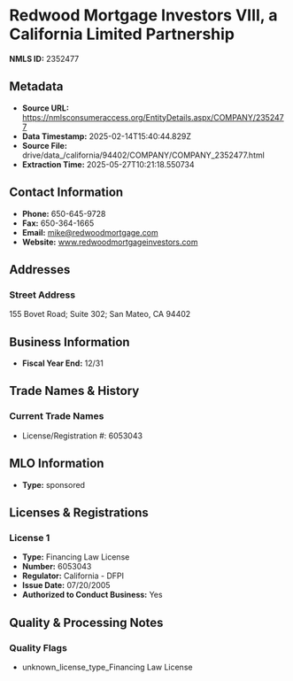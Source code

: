 # Redwood Mortgage Investors VIII, a California Limited Partnership

**NMLS ID:** 2352477

## Metadata
- **Source URL:** https://nmlsconsumeraccess.org/EntityDetails.aspx/COMPANY/2352477
- **Data Timestamp:** 2025-02-14T15:40:44.829Z
- **Source File:** drive/data_/california/94402/COMPANY/COMPANY_2352477.html
- **Extraction Time:** 2025-05-27T10:21:18.550734

## Contact Information
- **Phone:** 650-645-9728
- **Fax:** 650-364-1665
- **Email:** mike@redwoodmortgage.com
- **Website:** www.redwoodmortgageinvestors.com

## Addresses
### Street Address
155 Bovet Road; Suite 302; San Mateo, CA 94402

## Business Information
- **Fiscal Year End:** 12/31

## Trade Names & History
### Current Trade Names
- License/Registration #: 6053043

## MLO Information
- **Type:** sponsored

## Licenses & Registrations

### License 1
- **Type:** Financing Law License
- **Number:** 6053043
- **Regulator:** California - DFPI
- **Issue Date:** 07/20/2005
- **Authorized to Conduct Business:** Yes

## Quality & Processing Notes
### Quality Flags
- unknown_license_type_Financing Law License
